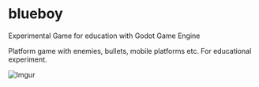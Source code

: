 # blueboy

Experimental Game for education with Godot Game Engine

Platform game with enemies, bullets, mobile platforms etc.
For educational experiment.

![Imgur](http://i.imgur.com/zTONrOD.jpg)



